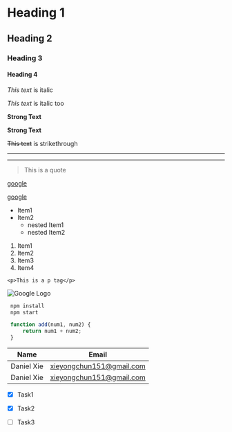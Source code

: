 <!-- Headings -->

# Heading 1
## Heading 2
### Heading 3
#### Heading 4

<!-- Italics -->

*This text* is italic

_This text_ is italic too

<!-- Strong text -->

**Strong Text**

__Strong Text__

<!-- Strikethrough -->
~~This text~~ is strikethrough

<!-- Horizontal Rule -->
___
---
<!-- Blackquote -->
> This is a quote

<!-- Links -->

[google](https://www.google.com)

[google](https://www.google.com "Google here")

<!-- UL -->
* Item1
* Item2
    * nested Item1
    * nested Item2

<!-- OL -->

1. Item1
1. Item2
1. Item3
1. Item4

<!-- Inline Code Block -->
`<p>This is a p tag</p>`

<!-- Images -->
![Google Logo](https://www.google.com/images/branding/googlelogo/1x/googlelogo_color_272x92dp.png)

<!-- Github Markdown -->
<!-- Code Blocks -->

```bash
 npm install
 npm start
```

```javascript
 function add(num1, num2) {
     return num1 + num2;
 }
```


<!-- Tables -->

| Name  | Email     |
| ----- | ----------|
| Daniel Xie | xieyongchun151@gmail.com
| Daniel Xie | xieyongchun151@gmail.com

<!-- Task Lists -->

* [x] Task1
* [x] Task2
* [ ] Task3

 

